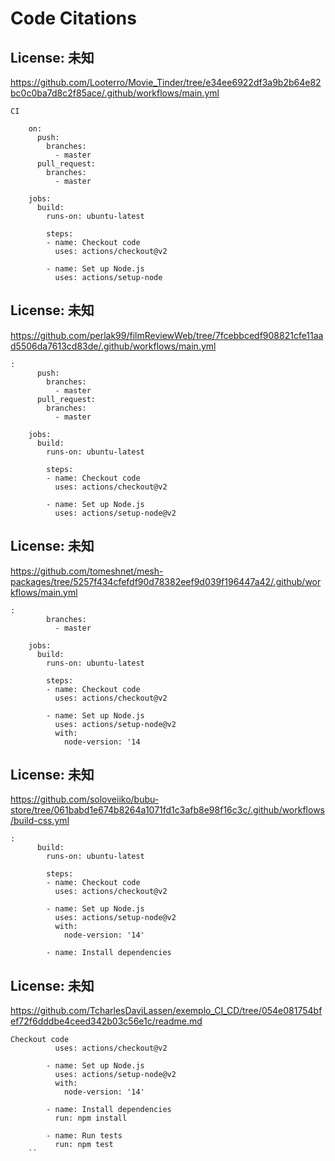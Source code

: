 # Code Citations

## License: 未知
https://github.com/Looterro/Movie_Tinder/tree/e34ee6922df3a9b2b64e82bc0c0ba7d8c2f85ace/.github/workflows/main.yml

```
CI

    on:
      push:
        branches:
          - master
      pull_request:
        branches:
          - master

    jobs:
      build:
        runs-on: ubuntu-latest

        steps:
        - name: Checkout code
          uses: actions/checkout@v2

        - name: Set up Node.js
          uses: actions/setup-node
```


## License: 未知
https://github.com/perlak99/filmReviewWeb/tree/7fcebbcedf908821cfe11aad5506da7613cd83de/.github/workflows/main.yml

```
:
      push:
        branches:
          - master
      pull_request:
        branches:
          - master

    jobs:
      build:
        runs-on: ubuntu-latest

        steps:
        - name: Checkout code
          uses: actions/checkout@v2

        - name: Set up Node.js
          uses: actions/setup-node@v2
```


## License: 未知
https://github.com/tomeshnet/mesh-packages/tree/5257f434cfefdf90d78382eef9d039f196447a42/.github/workflows/main.yml

```
:
        branches:
          - master

    jobs:
      build:
        runs-on: ubuntu-latest

        steps:
        - name: Checkout code
          uses: actions/checkout@v2

        - name: Set up Node.js
          uses: actions/setup-node@v2
          with:
            node-version: '14
```


## License: 未知
https://github.com/soloveiiko/bubu-store/tree/061babd1e674b8264a1071fd1c3afb8e98f16c3c/.github/workflows/build-css.yml

```
:
      build:
        runs-on: ubuntu-latest

        steps:
        - name: Checkout code
          uses: actions/checkout@v2

        - name: Set up Node.js
          uses: actions/setup-node@v2
          with:
            node-version: '14'

        - name: Install dependencies
```


## License: 未知
https://github.com/TcharlesDaviLassen/exemplo_CI_CD/tree/054e081754bfef72f6dddbe4ceed342b03c56e1c/readme.md

```
Checkout code
          uses: actions/checkout@v2

        - name: Set up Node.js
          uses: actions/setup-node@v2
          with:
            node-version: '14'

        - name: Install dependencies
          run: npm install

        - name: Run tests
          run: npm test
    ``
```

